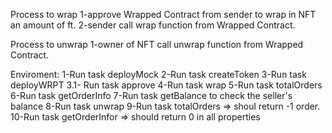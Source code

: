 Process to wrap
1-approve Wrapped Contract from sender to wrap in NFT an amount of ft.
2-sender call wrap function from Wrapped Contract. 

Process to unwrap
1-owner of NFT call unwrap function from Wrapped Contract.

Enviroment:
1-Run task deployMock
2-Run task createToken 
3-Run task deployWRPT
3.1- Run task approve
4-Run task wrap
5-Run task totalOrders
6-Run task getOrderInfo
7-Run task getBalance to check the seller's balance
8-Run task unwrap 
9-Run task totalOrders => shoul return -1 order.
10-Run task getOrderInfor => should return 0 in all properties